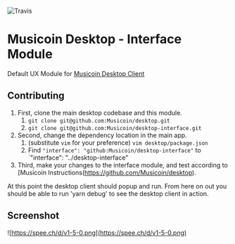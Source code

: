 ![Travis](https://img.shields.io/travis/Desktop/interface.svg?style=for-the-badge)

# Musicoin Desktop - Interface Module
Default UX Module for [Musicoin Desktop Client](https://github.com/Musicoin/desktop)

## Contributing
1. First, clone the main desktop codebase and this module.
    1. `git clone git@github.com:Musicoin/desktop.git`
    2. `git clone git@github.com:Musicoin/desktop-interface.git`
2. Second, change the dependency location in the main app.
    1. (substitute `vim` for your preference) `vim desktop/package.json`
    2. Find `"interface": "github:Musicoin/desktop-interface"` to `"interface": "../desktop-interface"
3. Third, make your changes to the interface module, and test according to [Musicoin Instructions(https://github.com/Musicoin/desktop).


At this point the desktop client should popup and run.  From here on out you should be able to run 'yarn debug' to see the desktop client in action.

## Screenshot 
![https://spee.ch/d/v1-5-0.png](https://spee.ch/d/v1-5-0.png)
